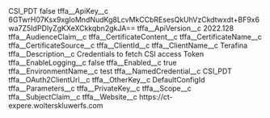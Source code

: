 <?xml version="1.0" encoding="UTF-8"?>
<CustomMetadata xmlns="http://soap.sforce.com/2006/04/metadata" xmlns:xsi="http://www.w3.org/2001/XMLSchema-instance" xmlns:xsd="http://www.w3.org/2001/XMLSchema">
    <label>CSI_PDT</label>
    <protected>false</protected>
    <values>
        <field>tffa__ApiKey__c</field>
        <value xsi:type="xsd:string">6GTwrH07Ksx9xgIoMndNudKg8LcvMkCCbREsesQkUhVzCkdtwxdt+BF9x6wa7Z5IdPDIyZgKXeXCkkqbn2gkJA==</value>
    </values>
    <values>
        <field>tffa__ApiVersion__c</field>
        <value xsi:type="xsd:string">2022.128</value>
    </values>
    <values>
        <field>tffa__AudienceClaim__c</field>
        <value xsi:nil="true"/>
    </values>
    <values>
        <field>tffa__CertificateContent__c</field>
        <value xsi:nil="true"/>
    </values>
    <values>
        <field>tffa__CertificateName__c</field>
        <value xsi:nil="true"/>
    </values>
    <values>
        <field>tffa__CertificateSource__c</field>
        <value xsi:nil="true"/>
    </values>
    <values>
        <field>tffa__ClientId__c</field>
        <value xsi:nil="true"/>
    </values>
    <values>
        <field>tffa__ClientName__c</field>
        <value xsi:type="xsd:string">Terafina</value>
    </values>
    <values>
        <field>tffa__Description__c</field>
        <value xsi:type="xsd:string">Credentials to fetch CSI access Token</value>
    </values>
    <values>
        <field>tffa__EnableLogging__c</field>
        <value xsi:type="xsd:boolean">false</value>
    </values>
    <values>
        <field>tffa__Enabled__c</field>
        <value xsi:type="xsd:boolean">true</value>
    </values>
    <values>
        <field>tffa__EnvironmentName__c</field>
        <value xsi:type="xsd:string">test</value>
    </values>
    <values>
        <field>tffa__NamedCredential__c</field>
        <value xsi:type="xsd:string">CSI_PDT</value>
    </values>
    <values>
        <field>tffa__OAuth2ClientUrl__c</field>
        <value xsi:nil="true"/>
    </values>
    <values>
        <field>tffa__OtherKey__c</field>
        <value xsi:type="xsd:string">DefaultConfigId</value>
    </values>
    <values>
        <field>tffa__Parameters__c</field>
        <value xsi:nil="true"/>
    </values>
    <values>
        <field>tffa__PrivateKey__c</field>
        <value xsi:nil="true"/>
    </values>
    <values>
        <field>tffa__Scope__c</field>
        <value xsi:nil="true"/>
    </values>
    <values>
        <field>tffa__SubjectClaim__c</field>
        <value xsi:nil="true"/>
    </values>
    <values>
        <field>tffa__Website__c</field>
        <value xsi:type="xsd:string">https://ct-expere.wolterskluwerfs.com</value>
    </values>
</CustomMetadata>
